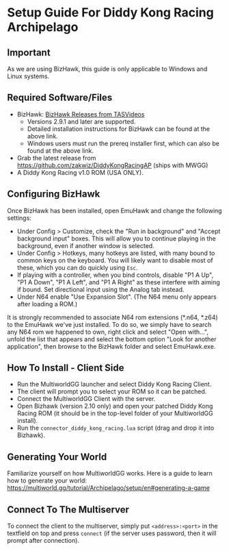 # Setup Guide For Diddy Kong Racing Archipelago

## Important
As we are using BizHawk, this guide is only applicable to Windows and Linux systems.

## Required Software/Files
-   BizHawk:  [BizHawk Releases from TASVideos](https://tasvideos.org/BizHawk/ReleaseHistory)
    -   Versions 2.9.1 and later are supported.
    -   Detailed installation instructions for BizHawk can be found at the above link.
    -   Windows users must run the prereq installer first, which can also be found at the above link.
-   Grab the latest release from https://github.com/zakwiz/DiddyKongRacingAP (ships with MWGG)
-   A Diddy Kong Racing v1.0 ROM (USA ONLY).

## Configuring BizHawk
Once BizHawk has been installed, open EmuHawk and change the following settings:

-   Under Config > Customize, check the "Run in background" and "Accept background input" boxes. This will allow you to continue playing in the background, even if another window is selected.
-   Under Config > Hotkeys, many hotkeys are listed, with many bound to common keys on the keyboard. You will likely want to disable most of these, which you can do quickly using  `Esc`.
-   If playing with a controller, when you bind controls, disable "P1 A Up", "P1 A Down", "P1 A Left", and "P1 A Right" as these interfere with aiming if bound. Set directional input using the Analog tab instead.
-   Under N64 enable "Use Expansion Slot". (The N64 menu only appears after loading a ROM.)

It is strongly recommended to associate N64 rom extensions (*.n64, *.z64) to the EmuHawk we've just installed. To do so, we simply have to search any N64 rom we happened to own, right click and select "Open with…", unfold the list that appears and select the bottom option "Look for another application", then browse to the BizHawk folder and select EmuHawk.exe.



## How To Install - Client Side
- Run the MultiworldGG launcher and select Diddy Kong Racing Client.
- The client will prompt you to select your ROM so it can be patched.
- Connect the MultiworldGG Client with the server.
- Open Bizhawk (version 2.10 only) and open your patched Diddy Kong Racing ROM (it should be in the top-level folder of your MultiworldGG install).
- Run the `connector_diddy_kong_racing.lua` script (drag and drop it into Bizhawk).

## Generating Your World
Familiarize yourself on how MultiworldGG works. Here is a guide to learn how to generate your world: https://multiworld.gg/tutorial/Archipelago/setup/en#generating-a-game

## Connect To The Multiserver
To connect the client to the multiserver, simply put `<address>:<port>` in the textfield on top and press `connect` (if the server uses password, then it will prompt after connection).
